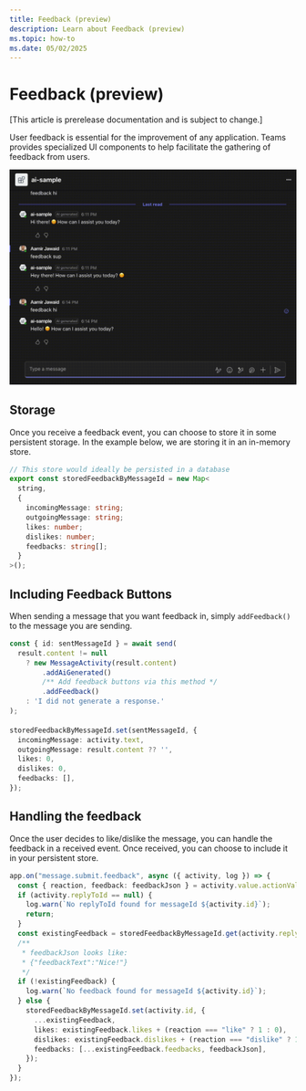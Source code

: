 ```yaml
---
title: Feedback (preview)
description: Learn about Feedback (preview)
ms.topic: how-to
ms.date: 05/02/2025
---
```


# Feedback (preview)

[This article is prerelease documentation and is subject to change.]

User feedback is essential for the improvement of any application. Teams provides specialized UI components to help facilitate the gathering of feedback from users.

![Feedback Message](../assets/screenshots/feedback.gif)

## Storage

Once you receive a feedback event, you can choose to store it in some persistent storage. In the example below, we are storing it in an in-memory store.

```typescript
// This store would ideally be persisted in a database
export const storedFeedbackByMessageId = new Map<
  string,
  {
    incomingMessage: string;
    outgoingMessage: string;
    likes: number;
    dislikes: number;
    feedbacks: string[];
  }
>();

```

## Including Feedback Buttons

When sending a message that you want feedback in, simply `addFeedback()` to the message you are sending.

```typescript
const { id: sentMessageId } = await send(
  result.content != null
    ? new MessageActivity(result.content)
        .addAiGenerated()
        /** Add feedback buttons via this method */
        .addFeedback()
    : 'I did not generate a response.'
);

storedFeedbackByMessageId.set(sentMessageId, {
  incomingMessage: activity.text,
  outgoingMessage: result.content ?? '',
  likes: 0,
  dislikes: 0,
  feedbacks: [],
});


```

## Handling the feedback

Once the user decides to like/dislike the message, you can handle the feedback in a received event. Once received, you can choose to include it in your persistent store.

```typescript
app.on("message.submit.feedback", async ({ activity, log }) => {
  const { reaction, feedback: feedbackJson } = activity.value.actionValue;
  if (activity.replyToId == null) {
    log.warn(`No replyToId found for messageId ${activity.id}`);
    return;
  }
  const existingFeedback = storedFeedbackByMessageId.get(activity.replyToId);
  /**
   * feedbackJson looks like:
   * {"feedbackText":"Nice!"}
   */
  if (!existingFeedback) {
    log.warn(`No feedback found for messageId ${activity.id}`);
  } else {
    storedFeedbackByMessageId.set(activity.id, {
      ...existingFeedback,
      likes: existingFeedback.likes + (reaction === "like" ? 1 : 0),
      dislikes: existingFeedback.dislikes + (reaction === "dislike" ? 1 : 0),
      feedbacks: [...existingFeedback.feedbacks, feedbackJson],
    });
  }
});

```